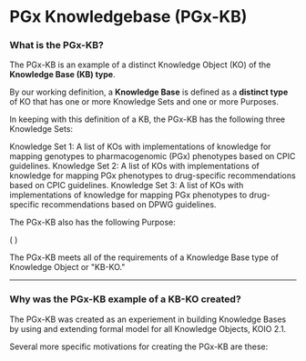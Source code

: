 # PGx Knowledgebase (PGx-KB)

### What is the PGx-KB?

The PGx-KB is an example of a distinct Knowledge Object (KO) of the **Knowledge Base (KB) type**.

By our working definition, a **Knowledge Base** is defined as a **distinct type** of KO that has one or more Knowledge Sets and one or more Purposes.

In keeping with this definition of a KB, the PGx-KB has the following three Knowledge Sets:

Knowledge Set 1: A list of KOs with implementations of knowledge for mapping genotypes to pharmacogenomic (PGx) phenotypes based on CPIC guidelines.
Knowledge Set 2: A list of KOs with implementations of knowledge for mapping PGx phenotypes to drug-specific recommendations based on CPIC guidelines.
Knowledge Set 3: A list of KOs with implementations of knowledge for mapping PGx phenotypes to drug-specific recommendations based on DPWG guidelines.

The PGx-KB also has the following Purpose:

(       )

The PGx-KB meets all of the requirements of a Knowledge Base type of Knowledge Object or "KB-KO."

- - - 

### Why was the PGx-KB example of a KB-KO created?

The PGx-KB was created as an experiement in building Knowledge Bases by using and extending formal model for all Knowledge Objects, KOIO 2.1.

Several more specific motivations for creating the PGx-KB are these:

 

